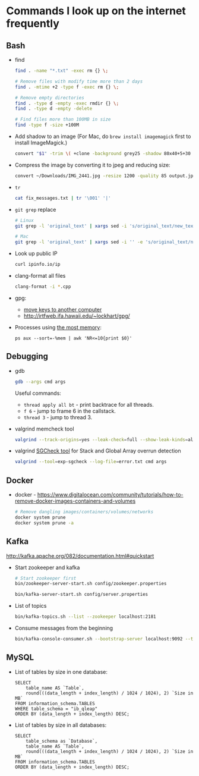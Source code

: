 # Commands I look up on the internet frequently

## Bash

* find
    ```bash
    find . -name "*.txt" -exec rm {} \;

    # Remove files with modify time more than 2 days
    find . -mtime +2 -type f -exec rm {} \;

    # Remove empty directories
    find . -type d -empty -exec rmdir {} \;
    find . -type d -empty -delete

    # Find files more than 100MB in size
    find -type f -size +100M
    ```

* Add shadow to an image (For Mac, do `brew install imagemagick` first to install ImageMagick.)
    ```bash
    convert "$1" -trim \( +clone -background grey25 -shadow 80x40+5+30 \) +swap -background transparent -layers merge +repage "$1-shadow.png"
    ```

* Compress the image by converting it to jpeg and reducing size:
    ```bash
    convert ~/Downloads/IMG_2441.jpg -resize 1200 -quality 85 output.jpg
    ```

* `tr`
    ```bash
    cat fix_messages.txt | tr '\001' '|'
    ```

* `git grep` replace
    ```bash
    # Linux
    git grep -l 'original_text' | xargs sed -i 's/original_text/new_text/g'

    # Mac
    git grep -l 'original_text' | xargs sed -i '' -e 's/original_text/new_text/g'
    ```

* Look up public IP
    ```bash
    curl ipinfo.io/ip
    ```

* clang-format all files
    ```bash
    clang-format -i *.cpp
    ```

* gpg:
    * [move keys to another computer](https://www.phildev.net/pgp/gpg_moving_keys.html)
    * http://irtfweb.ifa.hawaii.edu/~lockhart/gpg/

* Processes using [the most memory](https://unix.stackexchange.com/a/166559):
    ```shell
    ps aux --sort=-%mem | awk 'NR<=10{print $0}'
    ```

## Debugging

* gdb
    ```bash
    gdb --args cmd args
    ```

    Useful commands:
    * `thread apply all bt` - print backtrace for all threads.
    * `f 6` - jump to frame 6 in the callstack.
    * `thread 3` - jump to thread 3.

* valgrind memcheck tool
    ```bash
    valgrind --track-origins=yes --leak-check=full --show-leak-kinds=all --tool=memcheck --read-var-info=yes --log-file=error.txt cmd args
    ```

* valgrind [SGCheck tool](http://valgrind.org/docs/manual/sg-manual.html) for Stack and Global Array overrun detection
    ```bash
    valgrind --tool=exp-sgcheck --log-file=error.txt cmd args
    ```

## Docker

* docker - https://www.digitalocean.com/community/tutorials/how-to-remove-docker-images-containers-and-volumes
    ```bash
    # Remove dangling images/containers/volumes/networks
    docker system prune
    docker system prune -a
    ```

## Kafka

http://kafka.apache.org/082/documentation.html#quickstart

* Start zookeeper and kafka
    ```bash
    # Start zookeeper first
    bin/zookeeper-server-start.sh config/zookeeper.properties

    bin/kafka-server-start.sh config/server.properties
    ```

* List of topics
    ```bash
    bin/kafka-topics.sh --list --zookeeper localhost:2181
    ```

* Consume messages from the beginning
    ```bash
    bin/kafka-console-consumer.sh --bootstrap-server localhost:9092 --topic nasdaq --from-beginning
    ```

## MySQL

* List of tables by size in one database:

    ```
    SELECT
        table_name AS `Table`,
        round(((data_length + index_length) / 1024 / 1024), 2) `Size in MB`
    FROM information_schema.TABLES
    WHERE table_schema = "ib_qleap"
    ORDER BY (data_length + index_length) DESC;
    ```

* List of tables by size in all databases:

    ```
    SELECT
        table_schema as `Database`,
        table_name AS `Table`,
        round(((data_length + index_length) / 1024 / 1024), 2) `Size in MB`
    FROM information_schema.TABLES
    ORDER BY (data_length + index_length) DESC;
    ```
